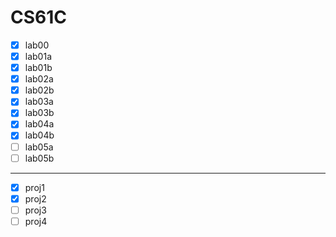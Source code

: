 # CS61C

- [x] lab00
- [x] lab01a
- [x] lab01b
- [x] lab02a
- [x] lab02b
- [x] lab03a
- [x] lab03b
- [x] lab04a
- [x] lab04b
- [ ] lab05a
- [ ] lab05b

---

- [x] proj1
- [x] proj2
- [ ] proj3
- [ ] proj4
